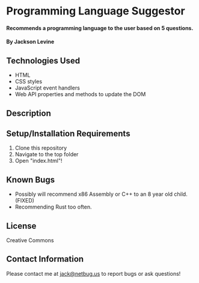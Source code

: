 # Programming Language Suggestor

#### Recommends a programming language to the user based on 5 questions.

#### By Jackson Levine

## Technologies Used

* HTML
* CSS styles
* JavaScript event handlers
* Web API properties and methods to update the DOM

## Description

## Setup/Installation Requirements

1. Clone this repository
2. Navigate to the top folder
3. Open "index.html"!

## Known Bugs

* Possibly will recommend x86 Assembly or C++ to an 8 year old child. (FIXED)
* Recommending Rust too often.

## License
Creative Commons

## Contact Information
Please contact me at jack@netbug.us to report bugs or ask questions!